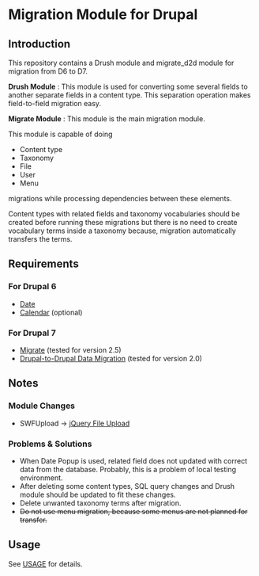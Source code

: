 # Migration Module for Drupal #

## Introduction ##

This repository contains a Drush module and migrate_d2d module for migration from D6 to D7.

__Drush Module__ : This module is used for converting some several fields to another separate fields in a content type. This separation operation makes field-to-field migration easy.

__Migrate Module__ : This module is the main migration module.

This module is capable of doing

* Content type
* Taxonomy
* File
* User
* Menu

migrations while processing dependencies between these elements.

Content types with related fields and taxonomy vocabularies should be created before running these migrations but there is no need to create vocabulary terms inside a taxonomy because, migration automatically transfers the terms.


## Requirements ##

### For Drupal 6 ###

* [Date](https://drupal.org/project/date)
* [Calendar](https://drupal.org/project/calendar) (optional)

### For Drupal 7 ###

* [Migrate](https://drupal.org/project/migrate) (tested for version 2.5)
* [Drupal-to-Drupal Data Migration](https://drupal.org/project/migrate_d2d) (tested for version 2.0)


## Notes ##

### Module Changes ###

* SWFUpload -> [jQuery File Upload](https://drupal.org/project/jquery_file_upload)

### Problems & Solutions ###

* When Date Popup is used, related field does not updated with correct data from the database. Probably, this is a problem of local testing environment.
* After deleting some content types, SQL query changes and Drush module should be updated to fit these changes.
* Delete unwanted taxonomy terms after migration.
* ~~Do not use menu migration, because some menus are not planned for transfer.~~

## Usage ##

See [USAGE](USAGE.md) for details.